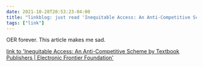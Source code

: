```yaml
---
date: 2021-10-28T20:53:23-04:00
title: "linkblog: just read 'Inequitable Access: An Anti-Competitive Scheme by Textbook Publishers | Electronic Frontier Foundation'"
tags: ["link"]
---
```

OER forever. This article makes me sad.
 
[link to 'Inequitable Access: An Anti-Competitive Scheme by Textbook Publishers | Electronic Frontier Foundation'](https://www.eff.org/deeplinks/2021/10/inequitable-access-anti-competitive-scheme-textbook-publishers)
